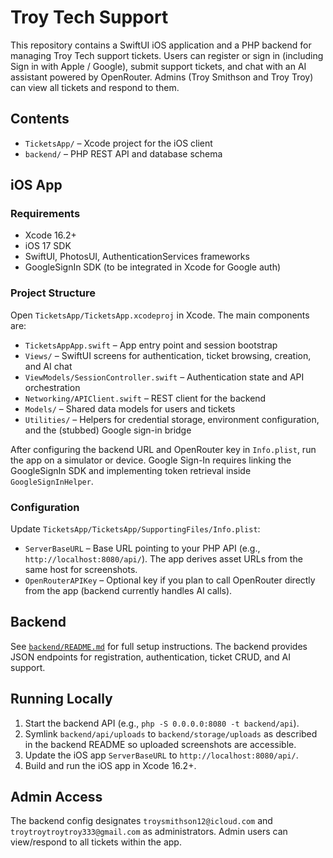 # Troy Tech Support

This repository contains a SwiftUI iOS application and a PHP backend for managing Troy Tech support tickets. Users can register or sign in (including Sign in with Apple / Google), submit support tickets, and chat with an AI assistant powered by OpenRouter. Admins (Troy Smithson and Troy Troy) can view all tickets and respond to them.

## Contents

- `TicketsApp/` – Xcode project for the iOS client
- `backend/` – PHP REST API and database schema

## iOS App

### Requirements

- Xcode 16.2+
- iOS 17 SDK
- SwiftUI, PhotosUI, AuthenticationServices frameworks
- GoogleSignIn SDK (to be integrated in Xcode for Google auth)

### Project Structure

Open `TicketsApp/TicketsApp.xcodeproj` in Xcode. The main components are:

- `TicketsAppApp.swift` – App entry point and session bootstrap
- `Views/` – SwiftUI screens for authentication, ticket browsing, creation, and AI chat
- `ViewModels/SessionController.swift` – Authentication state and API orchestration
- `Networking/APIClient.swift` – REST client for the backend
- `Models/` – Shared data models for users and tickets
- `Utilities/` – Helpers for credential storage, environment configuration, and the (stubbed) Google sign-in bridge

After configuring the backend URL and OpenRouter key in `Info.plist`, run the app on a simulator or device. Google Sign-In requires linking the GoogleSignIn SDK and implementing token retrieval inside `GoogleSignInHelper`.

### Configuration

Update `TicketsApp/TicketsApp/SupportingFiles/Info.plist`:

- `ServerBaseURL` – Base URL pointing to your PHP API (e.g., `http://localhost:8080/api/`). The app derives asset URLs from the same host for screenshots.
- `OpenRouterAPIKey` – Optional key if you plan to call OpenRouter directly from the app (backend currently handles AI calls).

## Backend

See [`backend/README.md`](backend/README.md) for full setup instructions. The backend provides JSON endpoints for registration, authentication, ticket CRUD, and AI support.

## Running Locally

1. Start the backend API (e.g., `php -S 0.0.0.0:8080 -t backend/api`).
2. Symlink `backend/api/uploads` to `backend/storage/uploads` as described in the backend README so uploaded screenshots are accessible.
3. Update the iOS app `ServerBaseURL` to `http://localhost:8080/api/`.
4. Build and run the iOS app in Xcode 16.2+.

## Admin Access

The backend config designates `troysmithson12@icloud.com` and `troytroytroytroy333@gmail.com` as administrators. Admin users can view/respond to all tickets within the app.
